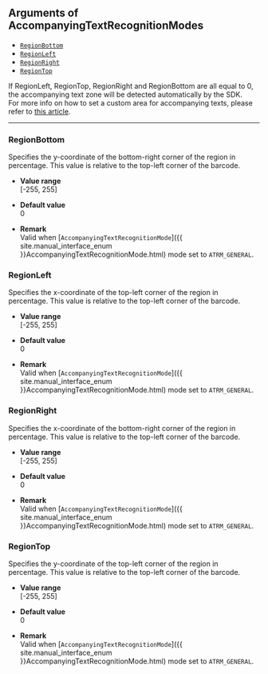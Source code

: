 ## Arguments of AccompanyingTextRecognitionModes

- [`RegionBottom`](#regionbottom)
- [`RegionLeft`](#regionleft)
- [`RegionRight`](#regionright)
- [`RegionTop`](#regiontop)

If RegionLeft, RegionTop, RegionRight and RegionBottom are all equal to 0, the accompanying text zone will be detected automatically by the SDK.   
For more info on how to set a custom area for accompanying texts, please refer to [this article](https://www.dynamsoft.com/help/Barcode-Reader/devguide/HowTo/SetCustomAreaForAccompanyingTexts.html).

---

### RegionBottom
Specifies the y-coordinate of the bottom-right corner of the region in percentage. This value is relative to the top-left corner of the barcode.  

- **Value range**   
   [-255, 255]   
   
- **Default value**   
   0   
 
- **Remark**   
   Valid when [`AccompanyingTextRecognitionMode`]({{ site.manual_interface_enum }}AccompanyingTextRecognitionMode.html) mode set to `ATRM_GENERAL`.   

### RegionLeft
Specifies the x-coordinate of the top-left corner of the region in percentage. This value is relative to the top-left corner of the barcode.   

- **Value range**   
   [-255, 255]   
   
- **Default value**   
   0   
 
- **Remark**   
   Valid when [`AccompanyingTextRecognitionMode`]({{ site.manual_interface_enum }}AccompanyingTextRecognitionMode.html) mode set to `ATRM_GENERAL`.   

### RegionRight
Specifies the x-coordinate of the bottom-right corner of the region in percentage. This value is relative to the top-left corner of the barcode.   

- **Value range**   
   [-255, 255]   
   
- **Default value**   
   0   
 
- **Remark**   
   Valid when [`AccompanyingTextRecognitionMode`]({{ site.manual_interface_enum }}AccompanyingTextRecognitionMode.html) mode set to `ATRM_GENERAL`.   
   
   
### RegionTop
Specifies the y-coordinate of the top-left corner of the region in percentage. This value is relative to the top-left corner of the barcode.    

- **Value range**   
   [-255, 255]   
   
- **Default value**   
   0   
 
- **Remark**   
   Valid when [`AccompanyingTextRecognitionMode`]({{ site.manual_interface_enum }}AccompanyingTextRecognitionMode.html) mode set to `ATRM_GENERAL`.   
